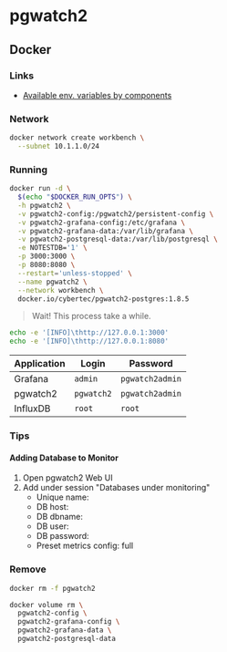 # pgwatch2

## Docker

### Links

- [Available env. variables by components](https://github.com/cybertec-postgresql/pgwatch2/blob/master/ENV_VARIABLES.md)

### Network

```sh
docker network create workbench \
  --subnet 10.1.1.0/24
```

### Running

```sh
docker run -d \
  $(echo "$DOCKER_RUN_OPTS") \
  -h pgwatch2 \
  -v pgwatch2-config:/pgwatch2/persistent-config \
  -v pgwatch2-grafana-config:/etc/grafana \
  -v pgwatch2-grafana-data:/var/lib/grafana \
  -v pgwatch2-postgresql-data:/var/lib/postgresql \
  -e NOTESTDB='1' \
  -p 3000:3000 \
  -p 8080:8080 \
  --restart='unless-stopped' \
  --name pgwatch2 \
  --network workbench \
  docker.io/cybertec/pgwatch2-postgres:1.8.5
```

> Wait! This process take a while.

```sh
echo -e '[INFO]\thttp://127.0.0.1:3000'
echo -e '[INFO]\thttp://127.0.0.1:8080'
```

| Application | Login      | Password        |
| ----------- | ---------- | --------------- |
| Grafana     | `admin`    | `pgwatch2admin` |
| pgwatch2    | `pgwatch2` | `pgwatch2admin` |
| InfluxDB    | `root`     | `root`          |

### Tips

#### Adding Database to Monitor

1. Open pgwatch2 Web UI
2. Add under session "Databases under monitoring"
   - Unique name:
   - DB host:
   - DB dbname:
   - DB user:
   - DB password:
   - Preset metrics config: full

### Remove

```sh
docker rm -f pgwatch2

docker volume rm \
  pgwatch2-config \
  pgwatch2-grafana-config \
  pgwatch2-grafana-data \
  pgwatch2-postgresql-data
```
